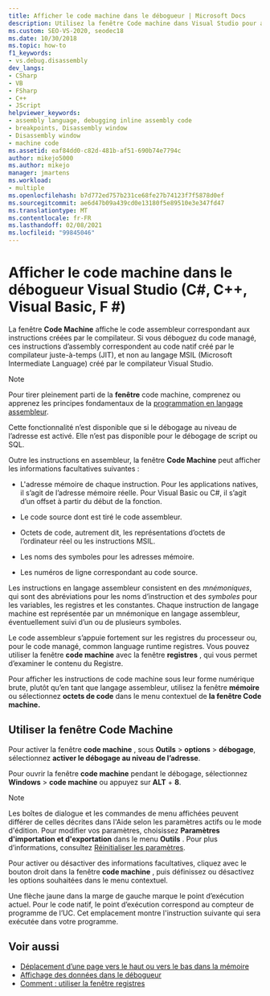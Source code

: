 ```yaml
---
title: Afficher le code machine dans le débogueur | Microsoft Docs
description: Utilisez la fenêtre Code machine dans Visual Studio pour afficher le code assembleur correspondant aux instructions créées par le compilateur.
ms.custom: SEO-VS-2020, seodec18
ms.date: 10/30/2018
ms.topic: how-to
f1_keywords:
- vs.debug.disassembly
dev_langs:
- CSharp
- VB
- FSharp
- C++
- JScript
helpviewer_keywords:
- assembly language, debugging inline assembly code
- breakpoints, Disassembly window
- Disassembly window
- machine code
ms.assetid: eaf84dd0-c82d-481b-af51-690b74e7794c
author: mikejo5000
ms.author: mikejo
manager: jmartens
ms.workload:
- multiple
ms.openlocfilehash: b7d772ed757b231ce68fe27b74123f7f5878d0ef
ms.sourcegitcommit: ae6d47b09a439cd0e13180f5e89510e3e347fd47
ms.translationtype: MT
ms.contentlocale: fr-FR
ms.lasthandoff: 02/08/2021
ms.locfileid: "99845046"
---
```

# <a name="view-disassembly-code-in-the-visual-studio-debugger-c-c-visual-basic-f"></a>Afficher le code machine dans le débogueur Visual Studio (C#, C++, Visual Basic, F #)

La fenêtre **Code Machine** affiche le code assembleur correspondant aux instructions créées par le compilateur. Si vous déboguez du code managé, ces instructions d’assembly correspondent au code natif créé par le compilateur juste-à-temps (JIT), et non au langage MSIL (Microsoft Intermediate Language) créé par le compilateur Visual Studio.

> [!NOTE]
> Pour tirer pleinement parti de la **fenêtre** code machine, comprenez ou apprenez les principes fondamentaux de la [programmation en langage assembleur](https://wikipedia.org/wiki/Assembly_language).

Cette fonctionnalité n’est disponible que si le débogage au niveau de l’adresse est activé. Elle n’est pas disponible pour le débogage de script ou SQL.

Outre les instructions en assembleur, la fenêtre **Code Machine** peut afficher les informations facultatives suivantes :

- L'adresse mémoire de chaque instruction. Pour les applications natives, il s’agit de l’adresse mémoire réelle. Pour Visual Basic ou C#, il s’agit d’un offset à partir du début de la fonction.

- Le code source dont est tiré le code assembleur.

- Octets de code, autrement dit, les représentations d’octets de l’ordinateur réel ou les instructions MSIL.

- Les noms des symboles pour les adresses mémoire.

- Les numéros de ligne correspondant au code source.

Les instructions en langage assembleur consistent en des *mnémoniques*, qui sont des abréviations pour les noms d’instruction et des *symboles* pour les variables, les registres et les constantes. Chaque instruction de langage machine est représentée par un mnémonique en langage assembleur, éventuellement suivi d’un ou de plusieurs symboles.

Le code assembleur s’appuie fortement sur les registres du processeur ou, pour le code managé, common language runtime registres. Vous pouvez utiliser la fenêtre **code machine** avec la fenêtre **registres** , qui vous permet d’examiner le contenu du Registre.

Pour afficher les instructions de code machine sous leur forme numérique brute, plutôt qu’en tant que langage assembleur, utilisez la fenêtre **mémoire** ou sélectionnez **octets de code** dans le menu contextuel de **la fenêtre Code machine.**

## <a name="use-the-disassembly-window"></a>Utiliser la fenêtre Code Machine

Pour activer la fenêtre **code machine** , sous **Outils**  >  **options**  >  **débogage**, sélectionnez **activer le débogage au niveau de l’adresse**.

Pour ouvrir la fenêtre **code machine** pendant le débogage, sélectionnez **Windows**  >  **code machine** ou appuyez sur **ALT** + **8**.

> [!NOTE]
> Les boîtes de dialogue et les commandes de menu affichées peuvent différer de celles décrites dans l'Aide selon les paramètres actifs ou le mode d'édition. Pour modifier vos paramètres, choisissez **Paramètres d'importation et d'exportation** dans le menu **Outils** . Pour plus d’informations, consultez [Réinitialiser les paramètres](../ide/environment-settings.md#reset-settings).

Pour activer ou désactiver des informations facultatives, cliquez avec le bouton droit dans la fenêtre **code machine** , puis définissez ou désactivez les options souhaitées dans le menu contextuel.

Une flèche jaune dans la marge de gauche marque le point d’exécution actuel. Pour le code natif, le point d’exécution correspond au compteur de programme de l’UC. Cet emplacement montre l'instruction suivante qui sera exécutée dans votre programme.

## <a name="see-also"></a>Voir aussi

* [Déplacement d’une page vers le haut ou vers le bas dans la mémoire](../debugger/how-to-page-up-or-down-in-memory.md)
* [Affichage des données dans le débogueur](../debugger/viewing-data-in-the-debugger.md)
* [Comment : utiliser la fenêtre registres](../debugger/how-to-use-the-registers-window.md)